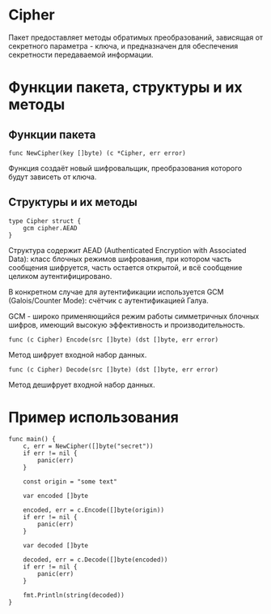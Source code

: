 # Cipher

Пакет предоставляет методы обратимых преобразований, зависящая от секретного параметра - ключа, и предназначен для
обеспечения секретности передаваемой информации.

# Функции пакета, структуры и их методы

## Функции пакета

```golang
func NewCipher(key []byte) (c *Cipher, err error)
```

Функция создаёт новый шифровальщик, преобразования которого будут зависеть от ключа.

## Структуры и их методы

```golang
type Cipher struct {
    gcm cipher.AEAD
}
```

Структура содержит AEAD (Authenticated Encryption with Associated Data): класс блочных режимов шифрования, при котором
часть сообщения шифруется, часть остается открытой, и всё сообщение целиком аутентифицировано.

В конкретном случае для аутентификации используется GCM (Galois/Counter Mode): счётчик с аутентификацией Галуа.

GCM - широко применяющийся режим работы симметричных блочных шифров, имеющий высокую эффективность и производительность.

```golang
func (c Cipher) Encode(src []byte) (dst []byte, err error)
```

Метод шифрует входной набор данных.

```golang
func (c Cipher) Decode(src []byte) (dst []byte, err error)
```

Метод дешифрует входной набор данных.

# Пример использования

```golang
func main() {
	c, err = NewCipher([]byte("secret"))
	if err != nil {
	    panic(err)	
    }
	
	const origin = "some text"
	
	var encoded []byte

    encoded, err = c.Encode([]byte(origin))
	if err != nil {
		panic(err)
    }
	
	var decoded []byte

	decoded, err = c.Decode([]byte(encoded))
	if err != nil {
	    panic(err)	
    }
	
	fmt.Println(string(decoded))
}
```